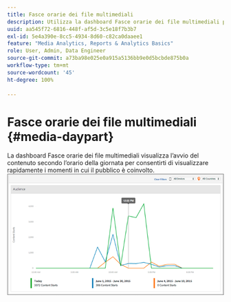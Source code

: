 ```yaml
---
title: Fasce orarie dei file multimediali
description: Utilizza la dashboard Fasce orarie dei file multimediali per visualizzare l’avvio del contenuto secondo l'orario della giornata e analizzare i momenti in cui il pubblico è coinvolto.
uuid: aa545f72-6816-448f-af5d-3c5e18f7b3b7
exl-id: 5e4a390e-8cc5-4934-8d60-c82ca0daaee1
feature: "Media Analytics, Reports & Analytics Basics"
role: User, Admin, Data Engineer
source-git-commit: a73ba98e025e0a915a5136bb9e0d5bcbde875b0a
workflow-type: tm+mt
source-wordcount: '45'
ht-degree: 100%

---
```


# Fasce orarie dei file multimediali {#media-daypart}

La dashboard Fasce orarie dei file multimediali visualizza l’avvio del contenuto secondo l’orario della giornata per consentirti di visualizzare rapidamente i momenti in cui il pubblico è coinvolto.![](assets/video-daypart-report.png)
